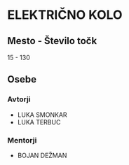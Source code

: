 # ELEKTRIČNO KOLO
## Mesto - Število točk
15 - 130
## Osebe
### Avtorji
 * LUKA SMONKAR
 * LUKA TERBUC
### Mentorji
 * BOJAN DEŽMAN